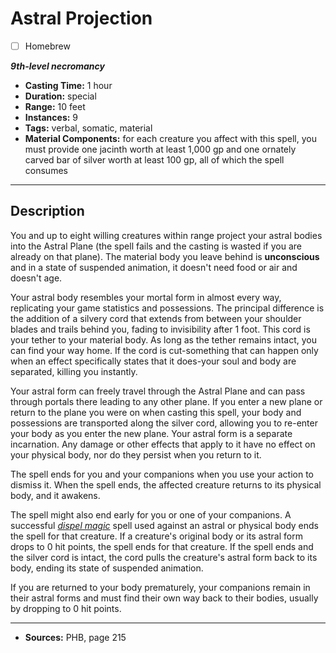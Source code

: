 # Astral Projection
- [ ] Homebrew

***9th-level necromancy***
- **Casting Time:** 1 hour
- **Duration:** special
- **Range:** 10 feet
- **Instances:** 9
- **Tags:** verbal, somatic, material
- **Material Components:** for each creature you affect with this spell, you must provide one jacinth worth at least 1,000 gp and one ornately carved bar of silver worth at least 100 gp, all of which the spell consumes

---

## Description
You and up to eight willing creatures within range project your astral bodies into the Astral Plane (the spell fails and the casting is wasted if you are already on that plane).
The material body you leave behind is **unconscious** and in a state of suspended animation, it doesn't need food or air and doesn't age.

Your astral body resembles your mortal form in almost every way, replicating your game statistics and possessions.
The principal difference is the addition of a silvery cord that extends from between your shoulder blades and trails behind you, fading to invisibility after 1 foot.
This cord is your tether to your material body.
As long as the tether remains intact, you can find your way home.
If the cord is cut-something that can happen only when an effect specifically states that it does-your soul and body are separated, killing you instantly.

Your astral form can freely travel through the Astral Plane and can pass through portals there leading to any other plane.
If you enter a new plane or return to the plane you were on when casting this spell, your body and possessions are transported along the silver cord, allowing you to re-enter your body as you enter the new plane.
Your astral form is a separate incarnation.
Any damage or other effects that apply to it have no effect on your physical body, nor do they persist when you return to it.

The spell ends for you and your companions when you use your action to dismiss it.
When the spell ends, the affected creature returns to its physical body, and it awakens.

The spell might also end early for you or one of your companions.
A successful [*dispel magic*](./dispel-magic) spell used against an astral or physical body ends the spell for that creature.
If a creature's original body or its astral form drops to 0 hit points, the spell ends for that creature.
If the spell ends and the silver cord is intact, the cord pulls the creature's astral form back to its body, ending its state of suspended animation.

If you are returned to your body prematurely, your companions remain in their astral forms and must find their own way back to their bodies, usually by dropping to 0 hit points.

---

- **Sources:** PHB, page 215
